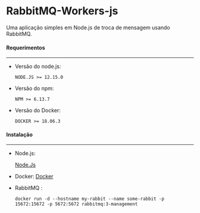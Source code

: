# RabbitMQ-Workers-js

Uma aplicação simples em Node.js de troca de mensagem usando RabbitMQ.


#### Requerimentos
-----------------
* Versão do node.js:

      NODE.JS >= 12.15.0

* Versão do npm:

      NPM >= 6.13.7

* Versão do Docker:

      DOCKER >= 18.06.3
      
      
 #### Instalação 
-----------------
* Node.js:

     [Node.Js](https://github.com/nodesource/distributions/blob/master/README.md)


* Docker:
     [Docker](https://docs.docker.com/engine/install/ubuntu/) 
     

* RabbitMQ :

      docker run -d --hostname my-rabbit --name some-rabbit -p 15672:15672 -p 5672:5672 rabbitmq:3-management
      
